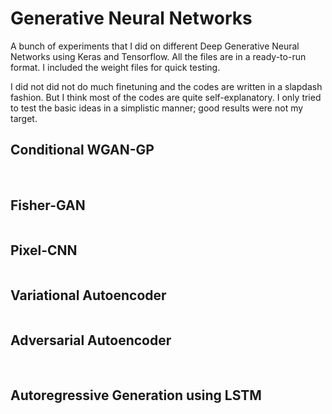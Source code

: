 # Generative Neural Networks
A bunch of experiments that I did on different Deep Generative Neural Networks using Keras and Tensorflow. All the files are in a ready-to-run
format. I included the weight files for quick testing.

I did not did not do much finetuning and the codes are written in a slapdash fashion. But I think most of the codes are quite self-explanatory. I only tried to test the basic ideas in a simplistic manner; good results were not my target.

## Conditional WGAN-GP
![]()
![]()
## Fisher-GAN
![]()
## Pixel-CNN
![]()
## Variational Autoencoder
![]()
## Adversarial Autoencoder
![]()
![]()
## Autoregressive Generation using LSTM
![]()
